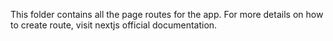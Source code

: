 This folder contains all the page routes for the app.
For more details on how to create route, visit nextjs official documentation.

